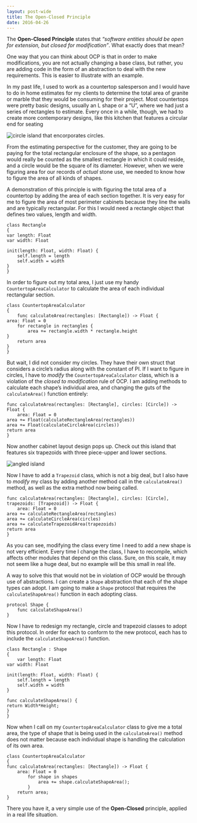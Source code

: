 ```yaml
---
layout: post-wide
title: The Open-Closed Principle
date: 2016-04-26
---
```


The **Open-Closed Principle** states that *“software entities should be open for extension, but closed for modification”*. What exactly does that mean?

One way that you can think about OCP is that in order to make modifications, you are not actually changing a base class, but rather, you are adding code in the form of an abstraction to deal with the new requirements. This is easier to illustrate with an example.

In my past life, I used to work as a countertop salesperson and I would have to do in home estimates for my clients to determine the total area of granite or marble that they would be consuming for their project. Most countertops were pretty basic designs, usually an L shape or a “U”, where we had just a series of rectangles to estimate. Every once in a while, though, we had to create more contemporary designs, like this kitchen that features a circular end for seating

![circle island](http://st.hzcdn.com/simgs/3b510bb500b52422_4-8554/contemporary.jpg) that encorporates circles.

From the estimating perspective for the customer, they are going to be paying for the total rectangular enclosure of the shape, so a pentagon would really be counted as the smallest rectangle in which it could reside, and a circle would be the square of its diameter. However, when we were figuring area for our records of *actual* stone use, we needed to know how to figure the area of all kinds of shapes.

A demonstration of this principle is with figuring the total area of a countertop by adding the area of each section together. It is very easy for me to figure the area of most perimeter cabinets because they line the walls and are typically rectangular. For this I would need a rectangle object that defines two values, length and width.

```
class Rectangle
{
var length: Float
var width: Float

init(length: Float, width: Float) {
	self.length = length
	self.width = width
}
}
```

In order to figure out my total area, I just use my handy `CountertopAreaCalculator` to calculate the area of each individual rectangular section.

```
class CountertopAreaCalculator
{
	func calculateArea(rectangles: [Rectangle]) -> Float {
area: Float = 0
	for rectangle in rectangles {
		area += rectangle.width * rectangle.height
}
	return area
}
}
```

But wait, I did not consider my circles. They have their own struct that considers a circle’s radius along with the constant of PI. If I want to figure in circles, I have to *modify* the `CountertopAreaCalculator` class, which is a violation of the *closed to modification* rule of OCP. I am adding methods to calculate each shape’s individual area, and changing the guts of the `calculateArea()` function entirely:

```
func calculateArea(rectangles: [Rectangle], circles: [Circle]) -> Float {
	area: Float = 0
area += Float(calculateRectangleArea(rectangles))
area += Float(calculateCircleArea(circles))
return area
}
```


Now another cabinet layout design pops up. Check out this island that features six trapezoids with three piece-upper and lower sections.

![angled island](https://s-media-cache-ak0.pinimg.com/736x/4f/13/ce/4f13ce7bd2cb29b744b52318870abf7c.jpg)

Now I have to add a `Trapezoid` class, which is not a big deal, but I also have to *modify* my class by adding another method call in the `calculateArea()` method, as well as the extra method now being called.  

```
func calculateArea(rectangles: [Rectangle], circles: [Circle], trapezoids: [Trapezoid]) -> Float {
	area: Float = 0
area += calculateRectangleArea(rectangles)
area += calculateCircleArea(circles)
area += calculateTrapezoidArea(trapezoids)
return area
}
```

As you can see, modifying the class every time I need to add a new shape is not very efficient. Every time I change the class, I have to recompile, which affects other modules that depend on this class. Sure, on this scale, it may not seem like a huge deal, but no example will be this small in real life.

A way to solve this that would not be in violation of OCP would be through use of abstractions. I can create a `Shape` abstraction that each of the shape types can adopt. I am going to make a `Shape` protocol that requires the `calculateShapeArea()` function in each adopting class.

```
protocol Shape {
	func calculateShapeArea()
}
```

Now I have to redesign my rectangle, circle and trapezoid classes to adopt this protocol. In order for each to conform to the new protocol, each has to include the `calculateShapeArea()` function.

```
class Rectangle : Shape
{
	var length: Float
var width: Float

init(length: Float, width: Float) {
	self.length = length
	self.width = width
}

func calculateShapeArea() {
return Width*Height;
}
}
```

Now when I call on my `CountertopAreaCalculator` class to give me a total area, the type of shape that is being used in the `calculateArea()` method does not matter because each individual shape is handling the calculation of its own area.

```
class CountertopAreaCalculator
{
func calculateArea(rectangles: [Rectangle]) -> Float {
	area: Float = 0
    	for shape in shapes
    		area += shape.calculateShapeArea();
    	}
	return area;
}
```

There you have it, a very simple use of the **Open-Closed** principle, applied in a real life situation.
